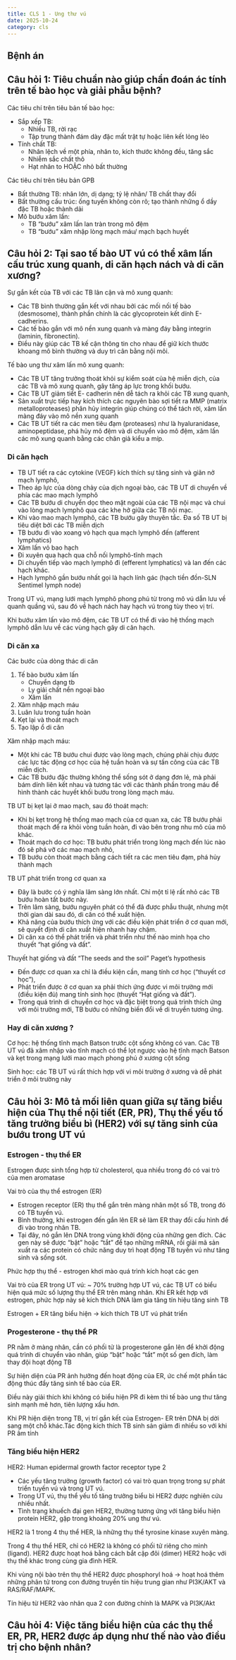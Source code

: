 ```yaml
---
title: CLS 1 - Ung thư vú
date: 2025-10-24
category: cls
---
```


## Bệnh án

## Câu hỏi 1: Tiêu chuẩn nào giúp chẩn đoán ác tính trên tế bào học và giải phẫu bệnh?

Các tiêu chí trên tiêu bản tế bào học:

- Sắp xếp TB:
  - Nhiều TB, rời rạc
  - Tập trung thành đám dày đặc mất trật tự hoặc liên kết lỏng lẻo
- Tính chất TB:
  - Nhân lệch về một phía, nhân to, kích thước không
đều, tăng sắc
  - Nhiễm sắc chất thô
  - Hạt nhân to HOẶC nhỏ bất thường

Các tiêu chí trên tiêu bản GPB

- Bất thường TB: nhân lớn, dị dạng; tỷ lệ nhân/ TB chất thay đổi
- Bất thường cấu trúc: ống tuyến không còn rõ; tạo thành những ổ dầy đặc TB hoặc thành dải
- Mô bướu xâm lấn:
  - TB “bướu” xâm lấn lan tràn trong mô đệm
  - TB “bướu” xâm nhập lòng mạch máu/ mạch bạch huyết

## Câu hỏi 2: Tại sao tế bào UT vú có thể xâm lấn cấu trúc xung quanh, di căn hạch nách và di căn xương?

Sự gắn kết của TB với các TB lân cận và mô xung quanh:

- Các TB bình thường gắn kết với nhau bởi các mối nối tế bào (desmosome), thành phần chính là các glycoprotein kết dính E-cadherins.
- Các tế bào gắn với mô nền xung quanh và màng đáy bằng integrin (laminin, fibronectin).
- Điều này giúp các TB kế cận thông tin cho nhau để giữ kích thước khoang mô bình thường và duy trì cân bằng nội môi.

Tế bào ung thư xâm lấn mô xung quanh:

- Các TB UT tăng trưởng thoát khỏi sự kiểm soát của hệ miễn dịch, của các TB và mô xung quanh, gây tăng áp lực trong khối bướu.
- Các TB UT giảm tiết E- cadherin nên dễ tách ra khỏi các TB xung quanh,
- Sản xuất trực tiếp hay kích thích các nguyên bào sợi tiết ra MMP (matrix metalloproteases) phân hủy integrin giúp chúng có thể tách rời, xâm lấn màng đáy vào mô nền xung quanh
- Các TB UT tiết ra các men tiêu đạm (proteases) như là hyaluranidase, aminopeptidase, phá hủy mô đệm và di chuyển vào mô đệm, xâm lấn các mô xung quanh bằng các chân giả kiểu a míp.

### Di căn hạch

- TB UT tiết ra các cytokine (VEGF) kích thích sự tăng sinh và giãn nở mạch lymphô,
- Theo áp lực của dòng chảy của dịch ngoại bào, các TB UT di chuyển về phía các mao mạch lymphô
- Các TB bướu di chuyển dọc theo mặt ngoài của các TB nội mạc và chui vào lòng mạch lymphô qua các khe hở giữa các TB nội mạc.
- Khi vào mao mạch lymphô, các TB bướu gây thuyên tắc. Đa số TB UT bị tiêu diệt bởi các TB miễn dịch
- TB bướu đi vào xoang vỏ hạch qua mạch lymphô đến (afferent lymphatics)
- Xâm lấn vỏ bao hạch
- Đi xuyên qua hạch qua chỗ nối lymphô-tĩnh mạch
- Di chuyển tiếp vào mạch lymphô đi (efferent lymphatics) và lan đến các hạch khác.
- Hạch lymphô gần bướu nhất gọi là hạch lính gác (hạch tiền đồn-SLN Sentimel lymph node)

Trong UT vú, mạng lưới mạch lymphô phong phú từ trong mô vú dẫn lưu về quanh quầng vú, sau đó về hạch nách hay hạch vú trong tùy theo vị trí.

Khi bướu xâm lấn vào mô đệm, các TB UT có thể đi vào hệ thống mạch lymphô dẫn lưu về các vùng hạch gây di căn hạch.

### Di căn xa

Các bước của dòng thác di căn

1. Tế bào bướu xâm lấn
    - Chuyển dạng tb
    - Ly giải chất nền ngoại bào
    - Xâm lấn
2. Xâm nhập mạch máu
3. Luân lưu trong tuần hoàn
4. Kẹt lại và thoát mạch
5. Tạo lập ổ di căn

Xâm nhập mạch máu:

- Một khi các TB bướu chui được vào lòng mạch, chúng phải chịu được các lực tác động cơ học của hệ tuần hoàn và sự tấn công của các TB miễn dịch.
- Các TB bướu đặc thường không thể sống sót ở dạng đơn lẻ, mà phải bám dính liên kết nhau và tương tác với các thành phần trong máu để hình thành các huyết khối bướu trong lòng mạch máu.

TB UT bị kẹt lại ở mao mạch, sau đó thoát mạch:

- Khi bị kẹt trong hệ thống mao mạch của cơ quan xa, các TB bướu phải thoát mạch để ra khỏi vòng tuần hoàn, đi vào bên trong nhu mô của mô khác.
- Thoát mạch do cơ học: TB bướu phát triển trong lòng mạch đến lúc nào đó sẽ phá vỡ các mao mạch nhỏ,
- TB bướu còn thoát mạch bằng cách tiết ra các men tiêu đạm, phá hủy thành mạch

TB UT phát triển trong cơ quan xa

- Đây là bước có ý nghĩa lâm sàng lớn nhất.
Chỉ một tỉ lệ rất nhỏ các TB bướu hoàn tất bước này.
- Trên lâm sàng, bướu nguyên phát có thể đã được phẫu thuật, nhưng một thời gian dài sau đó, di căn có thể xuất hiện.
- Khả năng của bướu thích ứng với các điều kiện phát triển ở cơ quan mới, sẽ quyết định di căn xuất hiện nhanh hay chậm.
- Di căn xa có thể phát triển và phát triển như thế nào minh họa cho thuyết “hạt giống và đất”.

Thuyết hạt giống và đất
“The seeds and the soil” Paget’s hypothesis

- Đến được cơ quan xa chỉ là điều kiện cần, mang tính cơ học (“thuyết cơ học”),
- Phát triển được ở cơ quan xa phải thích ứng được vi môi trường mới (điều kiện đủ) mang tính sinh học (thuyết “Hạt giống và đất”).
- Trong quá trình di chuyển cơ học và đặc biệt trong quá trình thích ứng với môi trường mới, TB bướu có những biến đổi về di truyền tương ứng.

### Hay di căn xương ?

Cơ học: hệ thống tĩnh mạch Batson trước cột sống không có van. Các TB UT vú đã xâm nhập vào tĩnh mạch có thể lọt ngược vào hệ tĩnh mạch Batson và kẹt trong mạng lưới mao mạch phong phú ở xương cột sống

Sinh học: các TB UT vú rất thích hợp với vi môi trường ở xương và dễ phát triển ở môi trường này

## Câu hỏi 3: Mô tả mối liên quan giữa sự tăng biểu hiện của Thụ thể nội tiết (ER, PR), Thụ thể yếu tố tăng trưởng biểu bì (HER2) với sự tăng sinh của bướu trong UT vú

### Estrogen - thụ thể ER

Estrogen được sinh tổng hợp từ cholesterol, qua nhiều trong đó có vai trò của men aromatase

Vai trò của thụ thể estrogen (ER)

- Estrogen receptor (ER) thụ thể gắn trên màng nhân một số TB, trong đó có TB tuyến vú.
- Bình thường, khi estrogen đến gắn lên ER sẽ làm ER thay đổi cấu hình để đi vào trong nhân TB.
- Tại đây, nó gắn lên DNA trong vùng khởi động của những gen đích. Các gen này sẽ được “bật” hoặc “tắt” để tạo những mRNA, rồi giải mã sản xuất ra các protein có chức năng duy trì hoạt động TB tuyến vú như tăng sinh và sống sót.

Phức hợp thụ thể - estrogen  khơi mào quá trình kích hoạt các gen

Vai trò của ER trong UT vú: ~ 70% trường hợp UT vú, các TB UT có biểu hiện quá mức số lượng thụ thể ER trên màng nhân. Khi ER kết hợp với estrogen, phức hợp này sẽ kích thích DNA làm gia tăng tín hiệu tăng sinh TB

Estrogen + ER tăng biểu hiện -> kích thích TB UT vú phát triển

### Progesterone - thụ thể PR

PR nằm ở màng nhân, cần có phối tử là progesterone gắn lên để khởi động quá trình di chuyển vào nhân, giúp “bật” hoặc “tắt” một số gen đích, làm thay đội hoạt động TB

Sự hiện diện của PR ảnh hưởng đến hoạt động của ER, ức chế một phần tác động thúc đẩy tăng sinh tế bào của ER.

Điều này giải thích khi không có biểu hiện PR đi kèm thì tế bào ung thư tăng sinh mạnh mẽ hơn, tiên lượng xấu hơn.

Khi PR hiện diện trong TB, vị trí gắn kết của Estrogen- ER trên DNA bị dời sang một chỗ
khác.Tác động kích thích TB sinh sản giảm đi nhiều so với khi PR âm tính

### Tăng biểu hiện HER2

HER2: Human epidermal growth factor receptor type 2

- Các yếu tăng trưởng (growth factor) có vai trò quan trọng trong sự phát triển tuyến vú và trong UT vú.
- Trong UT vú, thụ thể yếu tố tăng trưởng biểu bì HER2 được nghiên cứu nhiều nhất.
- Tình trạng khuếch đại gen HER2, thường tương ứng với tăng biểu hiện protein HER2, gặp trong khoảng 20% ung thư vú.

HER2 là 1 trong 4 thụ thể HER, là những thụ thể tyrosine kinase xuyên màng.

Trong 4 thụ thể HER, chỉ có HER2 là không có phối tử riêng cho mình (ligand). HER2 được hoạt hoá bằng cách bắt cặp đôi (dimer) HER2 hoặc với thụ thể khác trong cùng gia đình HER.

Khi vùng nội bào trên thụ thể HER2 được phosphoryl hoá -> hoạt hoá thêm những phân tử trong con đường truyền tín hiệu trung gian như PI3K/AKT và RAS/RAF/MAPK.

Tín hiệu từ HER2 vào nhân qua 2 con đường chính là MAPK và PI3K/Akt

## Câu hỏi 4: Việc tăng biểu hiện của các thụ thể ER, PR, HER2 được áp dụng như thế nào vào điều trị cho bệnh nhân?
